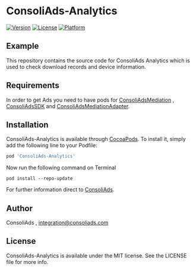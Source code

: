 # ConsoliAds-Analytics


[![Version](https://img.shields.io/cocoapods/v/ConsoliAds-Analytics.svg?style=flat)](https://cocoapods.org/pods/ConsoliAds-Analytics)
[![License](https://img.shields.io/cocoapods/l/ConsoliAds-Analytics.svg?style=flat)](https://cocoapods.org/pods/ConsoliAds-Analytics)
[![Platform](https://img.shields.io/cocoapods/p/ConsoliAds-Analytics.svg?style=flat)](https://cocoapods.org/pods/ConsoliAds-Analytics)

## Example

This repository contains the source code for  ConsoliAds Analytics  which is used to check  download records and device information.

## Requirements

In order to get Ads you need to have pods for [ConsoliAdsMediation](https://github.com/IntegrationConsoliAds/ConsoliAds-Mediation) ,
[ConsoliAdsSDK](https://github.com/IntegrationConsoliAds/ConsoliAds-SDK) and [ConsoliAdsMediationAdapter](https://github.com/IntegrationConsoliAds/ConsoliAds-Mediation-Adapter).


## Installation

ConsoliAds-Analytics is available through [CocoaPods](https://cocoapods.org). To install
it, simply add the following line to your Podfile:

```ruby
pod 'ConsoliAds-Analytics'
```
Now run the following command on Terminal

`pod install --repo-update` 

For further  information direct to [ConsoliAds](https://consoliads.com/knowledge-base-details/#developer-docs).


## Author

ConsoliAds , integration@consoliads.com

## License

ConsoliAds-Analytics is available under the MIT license. See the LICENSE file for more info.
